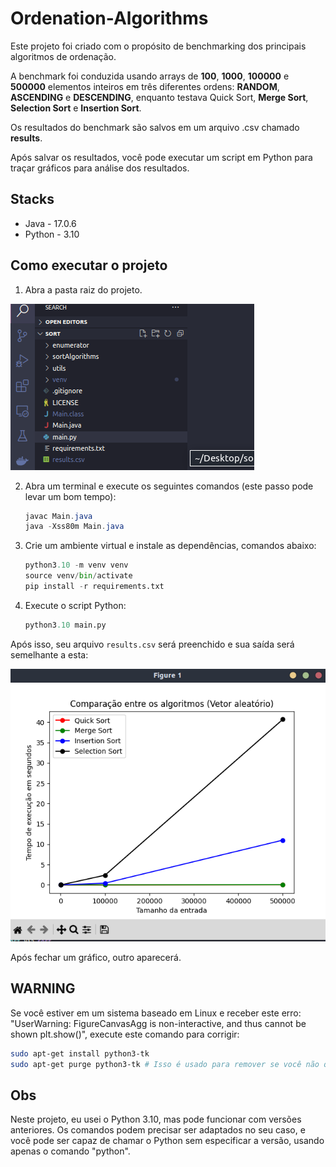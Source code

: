 # Ordenation-Algorithms

Este projeto foi criado com o propósito de benchmarking dos principais algoritmos de ordenação.

A benchmark foi conduzida usando arrays de **100**, **1000**, **100000** e **500000** elementos inteiros em três diferentes ordens: **RANDOM**, **ASCENDING** e **DESCENDING**, enquanto testava Quick Sort, **Merge Sort**, **Selection Sort** e **Insertion Sort**.

Os resultados do benchmark são salvos em um arquivo .csv chamado **results**.

Após salvar os resultados, você pode executar um script em Python para traçar gráficos para análise dos resultados.

## Stacks
- Java - 17.0.6
- Python - 3.10

## Como executar o projeto
1. Abra a pasta raiz do projeto.

![Pasta raiz](readme_imgs/root_folder.png)

2. Abra um terminal e execute os seguintes comandos (este passo pode levar um bom tempo):

    ```java
    javac Main.java
    java -Xss80m Main.java
    ```
    
3. Crie um ambiente virtual e instale as dependências, comandos abaixo:
    
    ```python
    python3.10 -m venv venv
    source venv/bin/activate
    pip install -r requirements.txt
    ```
    
4. Execute o script Python:
    ```python
    python3.10 main.py
    ```
    
Após isso, seu arquivo `results.csv` será preenchido e sua saída será semelhante a esta: 

![Saída do script](readme_imgs/output.png)

Após fechar um gráfico, outro aparecerá.

## WARNING
Se você estiver em um sistema baseado em Linux e receber este erro: "UserWarning: FigureCanvasAgg is non-interactive, and thus cannot be shown
  plt.show()", execute este comando para corrigir:

  ```bash
  sudo apt-get install python3-tk
  sudo apt-get purge python3-tk # Isso é usado para remover se você não quiser mais
  ```
## Obs
Neste projeto, eu usei o Python 3.10, mas pode funcionar com versões anteriores. Os comandos podem precisar ser adaptados no seu caso, e você pode ser capaz de chamar o Python sem especificar a versão, usando apenas o comando "python".
